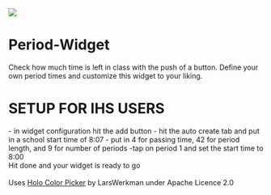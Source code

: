 <img src="http://www.rhosoft.biz/images/pwidget_banner.png">

Period-Widget
=============
Check how much time is left in class with the push of a button. Define your own period times and customize this widget to your liking.
<br/>
<h1>SETUP FOR IHS USERS</h1>
- in widget configuration hit the add button
- hit the auto create tab and put in a school start time of 8:07
- put in 4 for passing time, 42 for period length, and 9 for number of periods
-tap on period 1 and set the start time to 8:00
<br/>
Hit done and your widget is ready to go
<br/>
<br/>
Uses <a href="https://github.com/LarsWerkman/HoloColorPicker">Holo Color Picker</a> by LarsWerkman under Apache Licence 2.0
